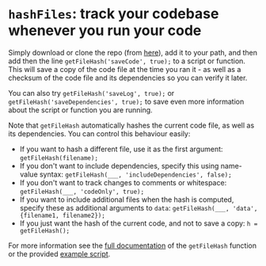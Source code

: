 
# `hashFiles`: track your codebase whenever you run your code

Simply download or clone the repo (from [here](https://github.com/magnesium2400/hashFiles/tree/main)), add it to your path, and then add then the line `getFileHash('saveCode', true);` to a script or function. This will save a copy of the code file at the time you ran it - as well as a checksum of the code file and its dependencies so you can verify it later.

You can also try `getFileHash('saveLog', true);` or `getFileHash('saveDependencies', true);` to save even more information about the script or function you are running. 

Note that `getFileHash` automatically hashes the current code file, as well as its dependencies. You can control this behaviour easily: 
- If you want to hash a different file, use it as the first argument: `getFileHash(filename);`
- If you don't want to include dependencies, specify this using name-value syntax: `getFileHash(___, 'includeDependencies', false);`
- If you don't want to track changes to comments or whitespace: `getFileHash(___, 'codeOnly', true);`
- If you want to include additional files when the hash is computed, specify these as additional arguments to `data`: `getFileHash(___, 'data', {filename1, filename2});`
- If you just want the hash of the current code, and not to save a copy: `h = getFileHash();`

For more information see the [full documentation](https://magnesium2400.github.io/hashFiles/getFileHash.html) of the `getFileHash` function or the provided [example script](https://github.com/magnesium2400/hashFiles/blob/main/getFileHash_example.m). 


